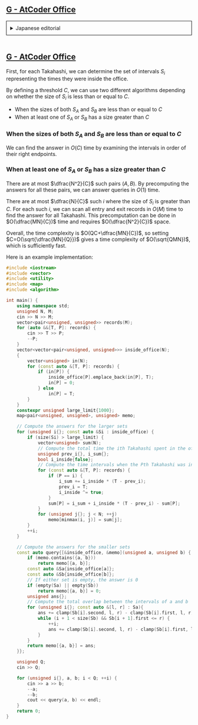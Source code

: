 ## [G - AtCoder Office](https://atcoder.jp/contests/abc365/tasks/abc365_g) 

<details style="border: 1px solid black; padding: 10px;"><summary>Japanese editorial</summary><br>

まず、それぞれの高橋くんに対してオフィスの中にいた時間の区間の集合 $S_i$ を求めることができます。

ある閾値 $C$ を定め、$S_i$ の大きさが $C$ 以下であるかによって $2$ つのアルゴリズムを使い分けることを考えます。

* $S_A, S_B$ の大きさがどちらも $C$ 以下の場合
* $S_A, S_B$ のうち少なくとも一方の大きさが $C$ より大きい場合

### $S_A, S_B$ の大きさがどちらも $C$ 以下の場合

区間の右端が小さいほうから見ていくことで $O(C)$ 時間で答えを求めることができます。

### $S_A, S_B$ のうち少なくとも一方の大きさが $C$ より大きい場合

このような組 $(A,B)$ はたかだか $\dfrac{N^2}{C}$ 個あります。 これらすべてに対する答えを求めておくことで、質問に対して $O(1)$ 時間で答えることができます。

$S_i$ の大きさが $C$ より大きいような $i$ はたかだか $\dfrac{N}{C}$ 個あります。 それぞれの $i$ に対して、すべての入退室記録を $O(M)$ 時間で走査してすべての高橋くんに対する答えを求めることができます。
この前計算は時間計算量 $O(\dfarc{MN}{C})$ 、空間計算量 $O(\dfrac{N^2}{C})$ で行うことができます。

全体の時間計算量は $O(QC+\dfrac{MN}{C})$ となるので、$C=O(\sqrt{\dfarc{MN}{Q}})$ とすることで時間計算量を $O(\sqrt{QMN})$ とすることができ、これは十分高速です。

実装例は以下のようになります。

```cpp
#include <iostream>
#include <vector>
#include <utility>
#include <map>
#include <algorithm>

int main() {
    using namespace std;
    unsigned N, M;
    cin >> N >> M;
    vector<pair<unsigned, unsigned>> records(M);
    for (auto &&[T, P]: records) {
        cin >> T >> P;
        --P;
    }
    vector<vector<pair<unsigned, unsigned>>> inside_office(N);
    {
        vector<unsigned> in(N);
        for (const auto &[T, P]: records) {
            if (in[P]) {
                inside_office[P].emplace_back(in[P], T);
                in[P] = 0;
            } else
                in[P] = T;
        }
    }
    constexpr unsigned large_limit{1000};
    map<pair<unsigned, unsigned>, unsigned> memo;

    // 集合のサイズが大きいほうに対する答えを求める
    for (unsigned i{}; const auto &Si : inside_office) {
        if (size(Si) > large_limit) {
            vector<unsigned> sum(N);
            // i 番目の高橋くんがこれまで合計何分いたかを求める
            unsigned prev_i{}, i_sum{};
            bool i_inside{false};
            // 累積和で P 番目の高橋くんが i 番目の高橋くんと同時にいた時刻を求める
            for (const auto &[T, P]: records) {
                if (P == i) {
                    i_sum += i_inside * (T - prev_i);
                    prev_i = T;
                    i_inside ^= true;
                }
                sum[P] = i_sum + i_inside * (T - prev_i) - sum[P];
            }
            for (unsigned j{}; j < N; ++j)
                memo[minmax(i, j)] = sum[j];
        }
        ++i;
    }

    // 両方が小さい場合の答えを求める
    const auto query{[&inside_office, &memo](unsigned a, unsigned b) {
        if (memo.contains({a, b}))
            return memo[{a, b}];
        const auto &Sa{inside_office[a]};
        const auto &Sb{inside_office[b]};
        // どちらかが空なら、答えは 0
        if (empty(Sa) || empty(Sb))
            return memo[{a, b}] = 0;
        unsigned ans{};
        // a, b の区間を昇順に見て共通部分の長さを合計する
        for (unsigned i{}; const auto &[l, r] : Sa){
        ans += clamp(Sb[i].second, l, r) - clamp(Sb[i].first, l, r);
        while (i + 1 < size(Sb) && Sb[i + 1].first <= r) {
            ++i;
            ans += clamp(Sb[i].second, l, r) - clamp(Sb[i].first, l, r);
        }
    }
        return memo[{a, b}] = ans;
    }};

    unsigned Q;
    cin >> Q;

    for (unsigned i{}, a, b; i < Q; ++i) {
        cin >> a >> b;
        --a;
        --b;
        cout << query(a, b) << endl;
    }
    return 0;
}
```

</details><br>

## [G - AtCoder Office](https://atcoder.jp/contests/abc365/tasks/abc365_g) 

First, for each Takahashi, we can determine the set of intervals $S_i$ representing the times they were inside the office.

By defining a threshold $C$, we can use two different algorithms depending on whether the size of $S_i$ is less than or equal to $C$.

* When the sizes of both $S_A$ and $S_B$ are less than or equal to $C$
* When at least one of $S_A$ or $S_B$ has a size greater than $C$

### When the sizes of both $S_A$ and $S_B$ are less than or equal to $C$

We can find the answer in $O(C)$ time by examining the intervals in order of their right endpoints.

### When at least one of $S_A$ or $S_B$ has a size greater than $C$

There are at most $\dfrac{N^2}{C}$ such pairs $(A, B)$. By precomputing the answers for all these pairs, we can answer queries in $O(1)$ time.

There are at most $\dfrac{N}{C}$ such $i$ where the size of $S_i$ is greater than $C$. For each such $i$, we can scan all entry and exit records in $O(M)$ time to find the answer for all Takahashi. This precomputation can be done in $O(\dfrac{MN}{C})$ time and requires $O(\dfrac{N^2}{C})$ space.

Overall, the time complexity is $O(QC+\dfrac{MN}{C})$, so setting $C=O(\sqrt{\dfrac{MN}{Q}})$ gives a time complexity of $O(\sqrt{QMN})$, which is sufficiently fast.

Here is an example implementation:

```cpp
#include <iostream>
#include <vector>
#include <utility>
#include <map>
#include <algorithm>

int main() {
    using namespace std;
    unsigned N, M;
    cin >> N >> M;
    vector<pair<unsigned, unsigned>> records(M);
    for (auto &&[T, P]: records) {
        cin >> T >> P;
        --P;
    }
    vector<vector<pair<unsigned, unsigned>>> inside_office(N);
    {
        vector<unsigned> in(N);
        for (const auto &[T, P]: records) {
            if (in[P]) {
                inside_office[P].emplace_back(in[P], T);
                in[P] = 0;
            } else
                in[P] = T;
        }
    }
    constexpr unsigned large_limit{1000};
    map<pair<unsigned, unsigned>, unsigned> memo;

    // Compute the answers for the larger sets
    for (unsigned i{}; const auto &Si : inside_office) {
        if (size(Si) > large_limit) {
            vector<unsigned> sum(N);
            // Compute the total time the ith Takahashi spent in the office
            unsigned prev_i{}, i_sum{};
            bool i_inside{false};
            // Compute the time intervals when the Pth Takahashi was in the office simultaneously with the ith Takahashi
            for (const auto &[T, P]: records) {
                if (P == i) {
                    i_sum += i_inside * (T - prev_i);
                    prev_i = T;
                    i_inside ^= true;
                }
                sum[P] = i_sum + i_inside * (T - prev_i) - sum[P];
            }
            for (unsigned j{}; j < N; ++j)
                memo[minmax(i, j)] = sum[j];
        }
        ++i;
    }

    // Compute the answers for the smaller sets
    const auto query{[&inside_office, &memo](unsigned a, unsigned b) {
        if (memo.contains({a, b}))
            return memo[{a, b}];
        const auto &Sa{inside_office[a]};
        const auto &Sb{inside_office[b]};
        // If either set is empty, the answer is 0
        if (empty(Sa) || empty(Sb))
            return memo[{a, b}] = 0;
        unsigned ans{};
        // Compute the total overlap between the intervals of a and b
        for (unsigned i{}; const auto &[l, r] : Sa){
            ans += clamp(Sb[i].second, l, r) - clamp(Sb[i].first, l, r);
            while (i + 1 < size(Sb) && Sb[i + 1].first <= r) {
                ++i;
                ans += clamp(Sb[i].second, l, r) - clamp(Sb[i].first, l, r);
            }
        }
        return memo[{a, b}] = ans;
    }};

    unsigned Q;
    cin >> Q;

    for (unsigned i{}, a, b; i < Q; ++i) {
        cin >> a >> b;
        --a;
        --b;
        cout << query(a, b) << endl;
    }
    return 0;
}
```
